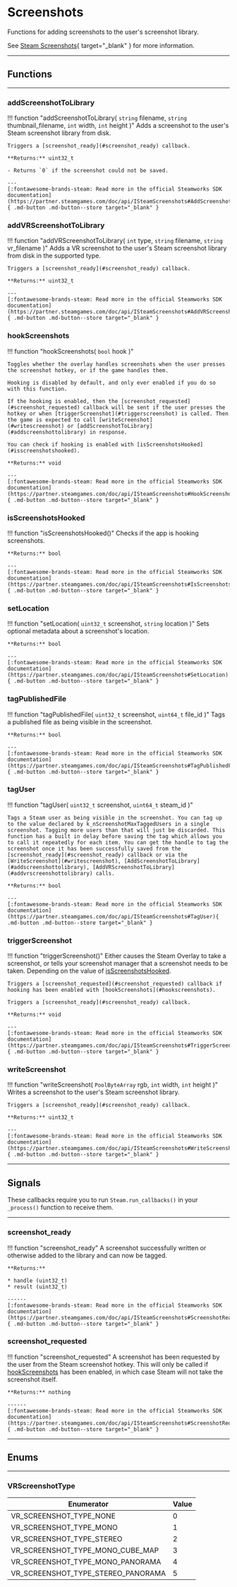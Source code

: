 # Screenshots

Functions for adding screenshots to the user's screenshot library.  
  
See [Steam Screenshots](https://partner.steamgames.com/doc/features/screenshots){ target="_blank" } for more information.

---

## Functions

------

### addScreenshotToLibrary

!!! function "addScreenshotToLibrary( ```string``` filename, ```string``` thumbnail_filename, ```int``` width, ```int``` height )"
    Adds a screenshot to the user's Steam screenshot library from disk.

	Triggers a [screenshot_ready](#screenshot_ready) callback.

    **Returns:** uint32_t

	- Returns `0` if the screenshot could not be saved.

    ---
    [:fontawesome-brands-steam: Read more in the official Steamworks SDK documentation](https://partner.steamgames.com/doc/api/ISteamScreenshots#AddScreenshotToLibrary){ .md-button .md-button--store target="_blank" }

### addVRScreenshotToLibrary

!!! function "addVRScreenshotToLibrary( ```int``` type, ```string``` filename, ```string``` vr_filename )"
    Adds a VR screenshot to the user's Steam screenshot library from disk in the supported type. 

	Triggers a [screenshot_ready](#screenshot_ready) callback.

    **Returns:** uint32_t

    ---
    [:fontawesome-brands-steam: Read more in the official Steamworks SDK documentation](https://partner.steamgames.com/doc/api/ISteamScreenshots#AddVRScreenshotToLibrary){ .md-button .md-button--store target="_blank" }

### hookScreenshots

!!! function "hookScreenshots( ```bool``` hook )"

    Toggles whether the overlay handles screenshots when the user presses the screenshot hotkey, or if the game handles them.  
  
	Hooking is disabled by default, and only ever enabled if you do so with this function.  
  
	If the hooking is enabled, then the [screenshot_requested](#screenshot_requested) callback will be sent if the user presses the hotkey or when [triggerScreenshot](#triggerscreenshot) is called. Then the game is expected to call [writeScreenshot](#writescreenshot) or [addScreenshotToLibrary](#addscreenshottolibrary) in response.  
 
	You can check if hooking is enabled with [isScreenshotsHooked](#isscreenshotshooked).

    **Returns:** void

    ---
    [:fontawesome-brands-steam: Read more in the official Steamworks SDK documentation](https://partner.steamgames.com/doc/api/ISteamScreenshots#HookScreenshots){ .md-button .md-button--store target="_blank" }

### isScreenshotsHooked

!!! function "isScreenshotsHooked()"
    Checks if the app is hooking screenshots. 

    **Returns:** bool

    ---
    [:fontawesome-brands-steam: Read more in the official Steamworks SDK documentation](https://partner.steamgames.com/doc/api/ISteamScreenshots#IsScreenshotsHooked){ .md-button .md-button--store target="_blank" }

### setLocation

!!! function "setLocation( ```uint32_t``` screenshot, ```string``` location )"
    Sets optional metadata about a screenshot's location.

    **Returns:** bool

    ---
    [:fontawesome-brands-steam: Read more in the official Steamworks SDK documentation](https://partner.steamgames.com/doc/api/ISteamScreenshots#SetLocation){ .md-button .md-button--store target="_blank" }

### tagPublishedFile

!!! function "tagPublishedFile( ```uint32_t``` screenshot, ```uint64_t``` file_id )"
    Tags a published file as being visible in the screenshot. 

    **Returns:** bool

    ---
    [:fontawesome-brands-steam: Read more in the official Steamworks SDK documentation](https://partner.steamgames.com/doc/api/ISteamScreenshots#TagPublishedFile){ .md-button .md-button--store target="_blank" }

### tagUser

!!! function "tagUser( ```uint32_t``` screenshot, ```uint64_t``` steam_id )"

    Tags a Steam user as being visible in the screenshot. You can tag up to the value declared by k_nScreenshotMaxTaggedUsers in a single screenshot. Tagging more users than that will just be discarded. This function has a built in delay before saving the tag which allows you to call it repeatedly for each item. You can get the handle to tag the screenshot once it has been successfully saved from the [screenshot_ready](#screenshot_ready) callback or via the [WriteScreenshot](#writescreenshot), [AddScreenshotToLibrary](#addscreenshottolibrary), [AddVRScreenshotToLibrary](#addvrscreenshottolibrary) calls. 

    **Returns:** bool

    ---
    [:fontawesome-brands-steam: Read more in the official Steamworks SDK documentation](https://partner.steamgames.com/doc/api/ISteamScreenshots#TagUser){ .md-button .md-button--store target="_blank" }

### triggerScreenshot

!!! function "triggerScreenshot()"
    Either causes the Steam Overlay to take a screenshot, or tells your screenshot manager that a screenshot needs to be taken. Depending on the value of [isScreenshotsHooked](#isscreenshotshooked).

	Triggers a [screenshot_requested](#screenshot_requested) callback if hooking has been enabled with [hookScreenshots](#hookscreenshots).

	Triggers a [screenshot_ready](#screenshot_ready) callback.

    **Returns:** void

    ---
    [:fontawesome-brands-steam: Read more in the official Steamworks SDK documentation](https://partner.steamgames.com/doc/api/ISteamScreenshots#TriggerScreenshot){ .md-button .md-button--store target="_blank" }

### writeScreenshot

!!! function "writeScreenshot( ```PoolByteArray``` rgb, ```int``` width, ```int``` height )"
    Writes a screenshot to the user's Steam screenshot library.

	Triggers a [screenshot_ready](#screenshot_ready) callback.

    **Returns:** uint32_t

    ---
    [:fontawesome-brands-steam: Read more in the official Steamworks SDK documentation](https://partner.steamgames.com/doc/api/ISteamScreenshots#WriteScreenshot){ .md-button .md-button--store target="_blank" }

---

## Signals

These callbacks require you to run ```Steam.run_callbacks()``` in your ```_process()``` function to receive them.

---

### screenshot_ready

!!! function "screenshot_ready"
	A screenshot successfully written or otherwise added to the library and can now be tagged.
	
	**Returns:**

	* handle (uint32_t)
	* result (uint32_t)

    ------
    [:fontawesome-brands-steam: Read more in the official Steamworks SDK documentation](https://partner.steamgames.com/doc/api/ISteamScreenshots#ScreenshotReady_t){ .md-button .md-button--store target="_blank" }

### screenshot_requested

!!! function "screenshot_requested"
	A screenshot has been requested by the user from the Steam screenshot hotkey. This will only be called if [hookScreenshots](#hookscreenshots) has been enabled, in which case Steam will not take the screenshot itself.

	**Returns:** nothing

    ------
    [:fontawesome-brands-steam: Read more in the official Steamworks SDK documentation](https://partner.steamgames.com/doc/api/ISteamScreenshots#ScreenshotRequested_t){ .md-button .md-button--store target="_blank" }

---

## Enums

---

### VRScreenshotType

Enumerator | Value
---------- | -----
VR_SCREENSHOT_TYPE_NONE | 0
VR_SCREENSHOT_TYPE_MONO | 1
VR_SCREENSHOT_TYPE_STEREO | 2
VR_SCREENSHOT_TYPE_MONO_CUBE_MAP | 3
VR_SCREENSHOT_TYPE_MONO_PANORAMA | 4
VR_SCREENSHOT_TYPE_STEREO_PANORAMA | 5

